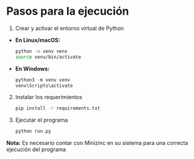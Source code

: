 # Pasos para la ejecución

1. Crear y activar el entorno virtual de Python

- **En Linux/macOS:**

   ```bash
   python -m venv venv
   source venv/bin/activate
   ```

- **En Windows:**

   ```powershell
   python3 -m venv venv
   venv\Scripts\activate
   ```

2. Instalar los requerimientos

   ```bash
   pip install -r requirements.txt
   ```
3. Ejecutar el programa
   ```bash
   python run.py
   ```
   
**Nota:** Es necesario contar con Minizinc en su sistema para una correcta ejecución del programa